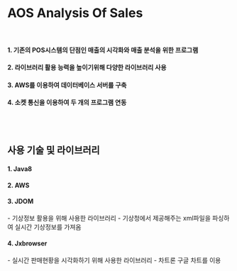 AOS Analysis Of Sales
============
<br>
<h4>1. 기존의 POS시스템의 단점인 매출의 시각화와 매출 분석을 위한 프로그램</h4>
<h4> 2. 라이브러리 활용 능력을 높이기위해 다양한 라이브러리 사용</h4>
<h4> 3. AWS를 이용하여 데이터베이스 서버를 구축</h4>
<h4> 4. 소켓 통신을 이용하여 두 개의 프로그램 연동</h4>
<br><br>

## 사용 기술 및 라이브러리

<h4> 1. Java8 </h4>
<h4> 2. AWS </h4>
<h4> 3. JDOM </h4>
- 기상정보 활용을 위해 사용한 라이브러리
- 기상청에서 제공해주는 xml파일을 파싱하여 실시간 기상정보를 가져옴
<h4> 4. Jxbrowser </h4>
- 실시간 판매현황을 시각화하기 위해 사용한 라이브러리
- 차트론 구글 차트를 이용




